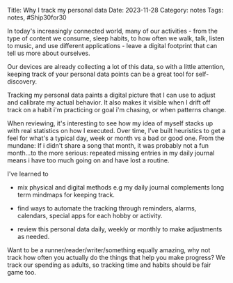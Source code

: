 Title: Why I track my personal data
Date: 2023-11-28
Category: notes
Tags: notes, #Ship30for30


In today's increasingly connected world, many of our activities - from the type of content we consume, sleep habits, to how often we walk, talk, listen to music, and use different applications - leave a digital footprint that can tell us more about ourselves.

Our devices are already collecting a lot of this data, so with a little attention, keeping track of your personal data points can be a great tool for self-discovery.

Tracking my personal data paints a digital picture that I can use to adjust and calibrate my actual behavior. It also makes it visible when I drift off track on a habit i'm practicing or goal i'm chasing, or when patterns change.
			
When reviewing, it's interesting to see how my idea of myself stacks up with real statistics on how I executed. Over time, I've built heuristics to get a feel for what's a typical day, week or month vs a bad or good one. From the mundane: If i didn't share a song that month, it was probably not a fun month...to the more serious: repeated missing entries in my daily journal means i have too much going on and have lost a routine.

I've learned to 

- mix physical and digital methods e.g my daily journal complements long term mindmaps for keeping track.

- find ways to automate the tracking through reminders, alarms, calendars, special apps for each hobby or activity.

- review this personal data daily, weekly or monthly to make adjustments as needed.

Want to be a runner/reader/writer/something equally amazing, why not track how often you actually do the things that help you make progress? We track our spending as adults, so tracking time and habits should be fair game too.